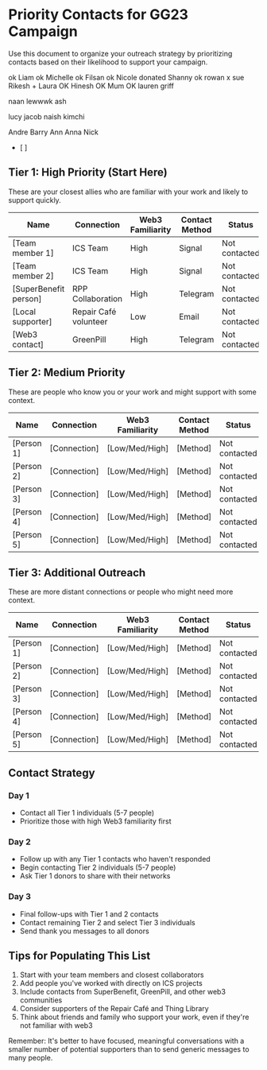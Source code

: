 # Priority Contacts for GG23 Campaign

Use this document to organize your outreach strategy by prioritizing contacts based on their likelihood to support your campaign.

ok Liam
ok Michelle
ok Filsan
ok Nicole
donated Shanny
ok rowan
x sue
Rikesh + Laura OK
	Hinesh OK
	Mum OK
	lauren
	griff
	

naan
lewwwk
ash

lucy
jacob naish
kimchi


Andre
	Barry
	Ann
	Anna
	Nick
- [ ] 
	



## Tier 1: High Priority (Start Here)
These are your closest allies who are familiar with your work and likely to support quickly.

| Name | Connection | Web3 Familiarity | Contact Method | Status |
|------|------------|------------------|----------------|--------|
| [Team member 1] | ICS Team | High | Signal | Not contacted |
| [Team member 2] | ICS Team | High | Signal | Not contacted |
| [SuperBenefit person] | RPP Collaboration | High | Telegram | Not contacted |
| [Local supporter] | Repair Café volunteer | Low | Email | Not contacted |
| [Web3 contact] | GreenPill | High | Telegram | Not contacted |

## Tier 2: Medium Priority
These are people who know you or your work and might support with some context.

| Name | Connection | Web3 Familiarity | Contact Method | Status |
|------|------------|------------------|----------------|--------|
| [Person 1] | [Connection] | [Low/Med/High] | [Method] | Not contacted |
| [Person 2] | [Connection] | [Low/Med/High] | [Method] | Not contacted |
| [Person 3] | [Connection] | [Low/Med/High] | [Method] | Not contacted |
| [Person 4] | [Connection] | [Low/Med/High] | [Method] | Not contacted |
| [Person 5] | [Connection] | [Low/Med/High] | [Method] | Not contacted |

## Tier 3: Additional Outreach
These are more distant connections or people who might need more context.

| Name | Connection | Web3 Familiarity | Contact Method | Status |
|------|------------|------------------|----------------|--------|
| [Person 1] | [Connection] | [Low/Med/High] | [Method] | Not contacted |
| [Person 2] | [Connection] | [Low/Med/High] | [Method] | Not contacted |
| [Person 3] | [Connection] | [Low/Med/High] | [Method] | Not contacted |
| [Person 4] | [Connection] | [Low/Med/High] | [Method] | Not contacted |
| [Person 5] | [Connection] | [Low/Med/High] | [Method] | Not contacted |

## Contact Strategy

### Day 1
- Contact all Tier 1 individuals (5-7 people)
- Prioritize those with high Web3 familiarity first

### Day 2
- Follow up with any Tier 1 contacts who haven't responded
- Begin contacting Tier 2 individuals (5-7 people)
- Ask Tier 1 donors to share with their networks

### Day 3
- Final follow-ups with Tier 1 and 2 contacts
- Contact remaining Tier 2 and select Tier 3 individuals
- Send thank you messages to all donors

## Tips for Populating This List
1. Start with your team members and closest collaborators
2. Add people you've worked with directly on ICS projects
3. Include contacts from SuperBenefit, GreenPill, and other web3 communities
4. Consider supporters of the Repair Café and Thing Library
5. Think about friends and family who support your work, even if they're not familiar with web3

Remember: It's better to have focused, meaningful conversations with a smaller number of potential supporters than to send generic messages to many people.
